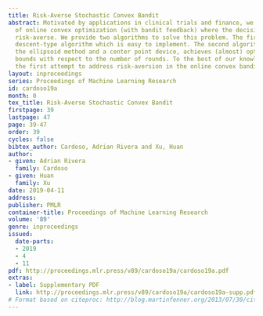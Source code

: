```yaml
---
title: Risk-Averse Stochastic Convex Bandit
abstract: Motivated by applications in clinical trials and finance, we study the problem
  of online convex optimization (with bandit feedback) where the decision maker is
  risk-averse. We provide two algorithms to solve this problem. The first one is a
  descent-type algorithm which is easy to implement. The second algorithm, which combines
  the ellipsoid method and a center point device, achieves (almost) optimal regret
  bounds with respect to the number of rounds. To the best of our knowledge this is
  the first attempt to address risk-aversion in the online convex bandit problem.
layout: inproceedings
series: Proceedings of Machine Learning Research
id: cardoso19a
month: 0
tex_title: Risk-Averse Stochastic Convex Bandit
firstpage: 39
lastpage: 47
page: 39-47
order: 39
cycles: false
bibtex_author: Cardoso, Adrian Rivera and Xu, Huan
author:
- given: Adrian Rivera
  family: Cardoso
- given: Huan
  family: Xu
date: 2019-04-11
address: 
publisher: PMLR
container-title: Proceedings of Machine Learning Research
volume: '89'
genre: inproceedings
issued:
  date-parts:
  - 2019
  - 4
  - 11
pdf: http://proceedings.mlr.press/v89/cardoso19a/cardoso19a.pdf
extras:
- label: Supplementary PDF
  link: http://proceedings.mlr.press/v89/cardoso19a/cardoso19a-supp.pdf
# Format based on citeproc: http://blog.martinfenner.org/2013/07/30/citeproc-yaml-for-bibliographies/
---
```


